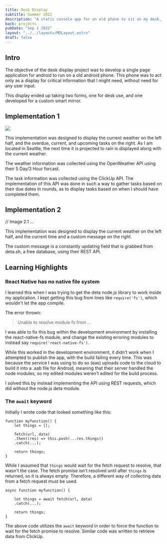 ```yaml
---
title: Desk Display
subtitle: Summer 2022
description: "A static console app for an old phone to sit on my desk, showing weather and current tasks"
back: projects
pubDate: "Sep 1 2022"
layout: "../../layouts/MDLayout.astro"
draft: false
---
```


## Intro

The objective of the desk display project was to develop a single page application for android to run on a old android phone. This phone was to act only as a display for critical information that I might need, without need for any user input.

This display ended up taking two forms, one for desk use, and one developed for a custom smart mirror.

## Implementation 1

![](https://i.imgur.com/HBW6emF.png)

This implementation was designed to display the current weather on the left half, and the overdue, current, and upcoming tasks on the right. As I am located in Seattle, the next time it is projected to rain is displayed along with the current weather.

The weather information was collected using the OpenWeather API using their 5 Day/3 Hour forcast.

The task information was collected using the ClickUp API. The implementation of this API was done in such a way to gather tasks based on their due dates in rounds, as to display tasks based on when I should have completed them.

## Implementation 2

// Image 2.1 ...

This implementation was designed to display the current weather on the left half, and the current time and a custom message on the right.

The custom message is a constantly updating field that is grabbed from deta.sh, a free database, using their REST API.

## Learning Highlights

### React Native has no native file system

I learned this when I was trying to get the deta node.js library to work inside my application. I kept getting this bug from lines like `require('fs')`, which wouldn't let the app compile.

The error thrown:

> Unable to resolve module fs from ...

I was able to fix this bug within the development environment by installing the react-native-fs module, and change the existing erroring modules to instead say `require('react-native-fs')`.

While this worked in the development environment, it didn't work when I attempted to publish the app, with the build failing every time. This was because the service I was using to do so (eas) uploads code to the cloud to build it into a .aab file for Android, meaning that their server handled the node modules, so my edited modules weren't edited for the build process.

I solved this by instead implementing the API using REST requests, which did without the node.js deta module.

### The `await` keyword

Initially I wrote code that looked something like this:

```jsx=
function myfunction() {
    let things = [];
    
    fetch(url, data)
    .then((res) => this.push(...res.things))
    .catch(...);
    
    return things;
}
```

While I assumed that `things` would wait for the fetch request to resolve, that wasn't the case. The fetch promise isn't resolved until after `things` is returned, so it is always empty. Therefore, a different way of collecting data from a fetch request must be used.

```jsx=
async function myfunction() {
    
    let things = await fetch(url, data)
    .catch(...);
    
    return things;
}
```

The above code utilizes the `await` keyword in order to force the function to wait for the fetch promise to resolve. Similar code was written to retrieve data from ClickUp.